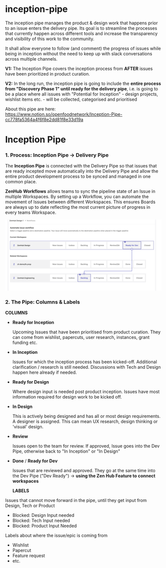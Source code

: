 # inception-pipe

The inception pipe manages the product & design work that happens prior to an issue enters the delivery pipe. Its goal is to streamline the processes that currently happen across different tools and increase the transparency and visibility of this work to the community.

It shall allow everyone to follow (and comment) the progress of issues while being in inception without the need to keep up with slack conversations across multiple channels.

**V1:** The Inception Pipe covers the inception process from **AFTER** issues have been prioritized in product curation. 

**V2:** In the long run, the inception pipe is going to include the **entire process from "Discovery Phase 1" until ready for the delivery pipe**, i.e. is going to be a place where all issues with "Potential for Inception" - design projects, wishlist items etc. - will be collected, categorised and prioritised

About this pipe are here:
https://www.notion.so/openfoodnetwork/Inception-Pipe-cc778fa5364a4f6f8e2dd81f8e33d19a


# Inception Pipe

### 1. Process: Inception Pipe → Delivery Pipe

The **Inception Pipe** is connected with the Delivery Pipe so that issues that are ready incepted move automatically into the Delivery Pipe and allow the entire product development process to be synced and managed in one common place.

**ZenHub Workflows** allows teams to sync the pipeline state of an Issue in multiple Workspaces. By setting up a Workflow, you can automate the movement of Issues between different Workspaces. This ensures Boards are always up to date reflecting the most current picture of progress in every teams Workspace.

![Zenhub workflows-examples.png](/workflows-examples.png)

### 2. The Pipe: Columns & Labels

**COLUMNS**

- **Ready for Inception**

    Upcoming Issues that have been prioritised from product curation. They can come from wishlist, papercuts, user research, instances, grant funding etc.

- **In Inception**

    Issues for which the inception process has been kicked-off. Additional clarification / research is still needed. Discussions with Tech and Design happen here already if needed.

- **Ready for Design**

    Where design input is needed post product inception. Issues have most information required for design work to be kicked off.

- **In Design**

    This is actively being designed and has all or most design requirements. A designer is assigned. This can mean UX research, design thinking or 'visual' design.

- **Review**

    Issues open to the team for review. If approved, Issue goes into the Dev Pipe, otherwise back to "In Inception" or "In Design"

- **Done** / **Ready for Dev**

    Issues that are reviewed and approved. They go at the same time into the Dev Pipe ("Dev Ready") → **using the Zen Hub Feature to connect workspaces**

    **LABELS**
 
 Issues that cannot move forward in the pipe, until they get input from Design, Tech or Product

- Blocked: Design Input needed
- Blocked: Tech Input needed
- Blocked: Product Input Needed

Labels about where the issue/epic is coming from

- Wishlist
- Papercut
- Feature request
- etc.
